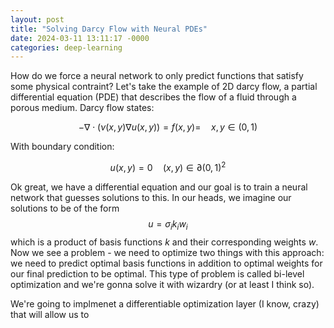 ```yaml
---
layout: post
title: "Solving Darcy Flow with Neural PDEs"
date: 2024-03-11 13:11:17 -0000
categories: deep-learning
---
```


<script type="text/javascript" async
  src="https://cdnjs.cloudflare.com/ajax/libs/mathjax/2.7.5/latest.js?config=TeX-MML-AM_CHTML">
</script>

How do we force a neural network to only predict functions that satisfy some physical contraint? Let's take the example of 2D darcy flow, a partial differential equation (PDE) that describes the flow of a fluid through a porous medium. Darcy flow states:

$$ -\nabla \cdot \left( \nu(x,y) \nabla u(x,y) \right) = f(x,y) = \quad x,y \in (0,1) $$

With boundary condition:

$$ u(x,y) = 0 \quad (x,y) \in \partial(0,1)^2 $$

Ok great, we have a differential equation and our goal is to train a neural network that guesses solutions to this. In our heads, we imagine our solutions to be of the form $$u = \sigma_i k_i w_i$$ which is a product of basis functions $k$ and their corresponding weights $w$. Now we see a problem - we need to optimize two things with this approach: we need to predict optimal basis functions in addition to optimal weights for our final prediction to be optimal. This type of problem is called bi-level optimization and we're gonna solve it with wizardry (or at least I think so).


<!-- \mathcal{F}(u)  -->



We're going to implmenet a differentiable optimization layer (I know, crazy) that will allow us to 